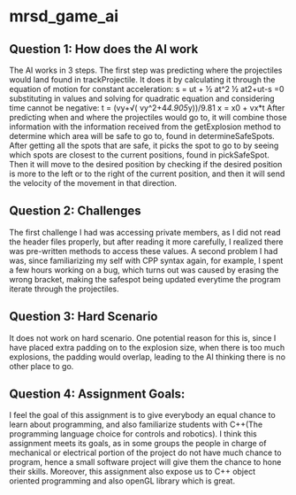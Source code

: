 # mrsd_game_ai

## Question 1: How does the AI work

The AI works in 3 steps. The first step was predicting where the projectiles would land found in trackProjectile. It does it by calculating it through the equation of motion for constant acceleration:
s = ut + ½ at^2
½ at2+ut-s =0
substituting in values and solving for quadratic equation and considering time cannot be negative:
t = (vy+√( vy^2+4*4.905*y))/9.81
x = x0 + vx*t
After predicting when and where the projectiles would go to, it will combine those information with the information received from the getExplosion method to determine which area will be safe to go to, found in determineSafeSpots. After getting all the spots that are safe, it picks the spot to go to by seeing which spots are closest to the current positions, found in pickSafeSpot. Then it will move to the desired position by checking if the desired position is more to the left or to the right of the current position, and then it will send the velocity of the movement in that direction. 

## Question 2: Challenges

The first challenge I had was accessing private members, as I did not read the header files properly, but after reading it more carefully, I realized there was pre-written methods to access these values. A second problem I had was, since familiarizing my self with CPP syntax again, for example, I spent a few hours working on a bug, which turns out was caused by erasing the wrong bracket, making the safespot being updated everytime the program iterate through the projectiles.

## Question 3: Hard Scenario
It does not work on hard scenario. One potential reason for this is, since I have placed extra padding on to the explosion size, when there is too much explosions, the padding would overlap, leading to the AI thinking there is no other place to go.

## Question 4: Assignment Goals:
I feel the goal of this assignment is to give everybody an equal chance to learn about programming, and also familiarize students with C++(The programming language choice for controls and robotics). I think this assignment meets its goals, as in some groups the people in charge of mechanical or electrical portion of the project do not have much chance to program, hence a small software project will give them the chance to hone their skills. Moreover, this assignment also expose us to C++ object oriented programming and also openGL library which is great.